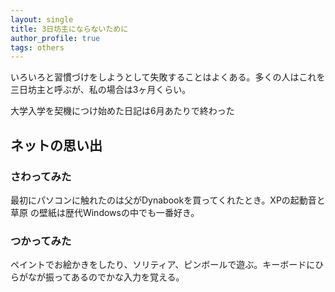 ```yaml
---
layout: single
title: 3日坊主にならないために
author_profile: true
tags: others
---
```


いろいろと習慣づけをしようとして失敗することはよくある。多くの人はこれを三日坊主と呼ぶが、私の場合は3ヶ月くらい。

大学入学を契機につけ始めた日記は6月あたりで終わった


## ネットの思い出
### さわってみた
最初にパソコンに触れたのは父がDynabookを買ってくれたとき。XPの起動音と草原
の壁紙は歴代Windowsの中でも一番好き。

### つかってみた
ペイントでお絵かきをしたり、ソリティア、ピンボールで遊ぶ。キーボードにひらがなが振ってあるのでかな入力を覚える。




